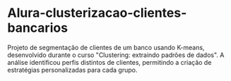 # Alura-clusterizacao-clientes-bancarios
Projeto de segmentação de clientes de um banco usando K-means, desenvolvido durante o curso "Clustering: extraindo padrões de dados". A análise identificou perfis distintos de clientes, permitindo a criação de estratégias personalizadas para cada grupo.
